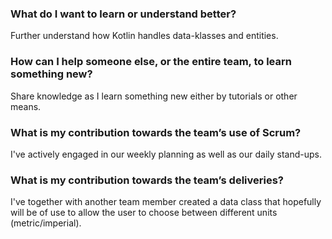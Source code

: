 ### What do I want to learn or understand better?
Further understand how Kotlin handles data-klasses and entities.

### How can I help someone else, or the entire team, to learn something new?
Share knowledge as I learn something new either by tutorials or other means.

### What is my contribution towards the team’s use of Scrum?
I've actively engaged in our weekly planning as well as our daily stand-ups.

### What is my contribution towards the team’s deliveries?
I've together with another team member created a data class that hopefully will
be of use to allow the user to choose between different units (metric/imperial).